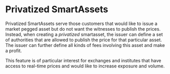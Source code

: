 Privatized SmartAssets
====================

Privatized SmartAssets serve those customers that would like to issue a market
pegged asset but do not want the witnesses to publish the prices. Instead, when
creating a *privatized* smartasset, the issuer can define a set of authorities that
are allowed to publish the price for that particular asset. The issuer can
further define all kinds of fees involving this asset and make a profit.

This feature is of particular interest for exchanges and institutes that have
access to real-time prices and would like to increase exposure and volume.
